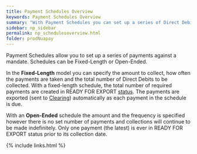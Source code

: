 ```yaml
---
title: Payment Schedules Overview
keywords: Payment Schedules Overview
summary: "With Payment Schedules you can set up a series of Direct Debit payments to be collected over a configurable period of time or over an open-ended term."
sidebar: np_sidebar
permalink: np_schedulesoverview.html
folder: prodNuapay
---
```



Payment Schedules allow you to set up a series of payments against a mandate. Schedules can be Fixed-Length or Open-Ended.

In the <b>Fixed-Length</b> model you can specify the amount to collect, how often the payments are taken and the total number of Direct Debits to be collected. 
With a fixed-length schedule, the total number of required payments are created in READY FOR EXPORT <a href="np_ddstatuses.html">status</a>. The payments are exported (sent to <a href="#" data-toggle="tooltip" data-original-title="{{site.data.glossary.clearing}}">Clearing</a>) automatically as each payment in the schedule is due.

With an <b>Open-Ended</b> schedule the amount and the frequency is specified however there is no set number of payments and collections will continue to be made indefinitely. Only one payment (the latest) is ever in READY FOR EXPORT status prior to its collection date.


{% include links.html %}
